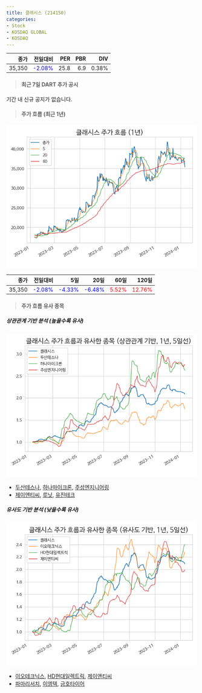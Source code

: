 ```yaml
---
title: 클래시스 (214150)
categories:
- Stock
- KOSDAQ GLOBAL
- KOSDAQ
---
```


|종가|전일대비|PER|PBR|DIV|
|---:|-------:|--:|--:|--:|
|35,350|<span style="color: blue">-2.08%</span>|25.8|6.9|0.38%|

<!-- more -->

> #### 최근 7일 DART 추가 공시

기간 내 신규 공지가 없습니다.

> #### 주가 흐름 (최근 1년)

![214150](/assets/images/stock/214150.png)

|종가|전일대비|5일|20일|60일|120일|
|---:|-------:|--:|---:|---:|----:|
|35,350|<span style="color: blue">-2.08%</span>|<span style="color: blue">-4.33%</span>|<span style="color: blue">-6.48%</span>|<span style="color: red">5.52%</span>|<span style="color: red">12.76%</span>|

> #### 주가 흐름 유사 종목

##### 상관관계 기반 분석 (높을수록 유사)
![214150](/assets/images/stock/214150_corr.png)
- [두산테스나](/131970/), [하나마이크론](/067310/), [주성엔지니어링](/036930/)
- [제이앤티씨](/204270/), [루닛](/328130/), [유진테크](/084370/)

##### 유사도 기반 분석 (낮을수록 유사)	
![214150](/assets/images/stock/214150_sim.png)
- [이오테크닉스](/039030/), [HD현대일렉트릭](/267260/), [제이앤티씨](/204270/)
- [파마리서치](/214450/), [이엠텍](/091120/), [금호타이어](/073240/)